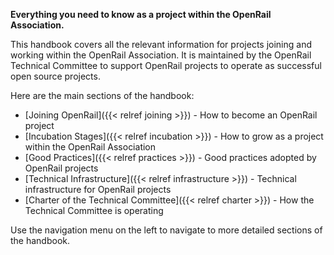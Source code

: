 **Everything you need to know as a project within the OpenRail Association.**

This handbook covers all the relevant information for projects joining and working within the OpenRail Association. It is maintained by the OpenRail Technical Committee to support OpenRail projects to operate as successful open source projects.

Here are the main sections of the handbook:

* [Joining OpenRail]({{< relref joining >}}) - How to become an OpenRail project
* [Incubation Stages]({{< relref incubation >}}) - How to grow as a project within the OpenRail Association
* [Good Practices]({{< relref practices >}}) - Good practices adopted by OpenRail projects
* [Technical Infrastructure]({{< relref infrastructure >}}) - Technical infrastructure for OpenRail projects
* [Charter of the Technical Committee]({{< relref charter >}}) - How the Technical Committee is operating

Use the navigation menu on the left to navigate to more detailed sections of the handbook.
